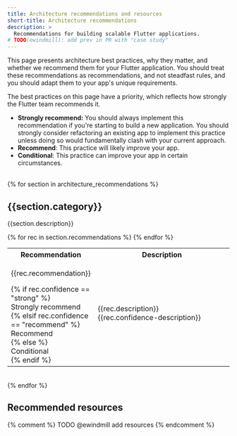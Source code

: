```yaml
---
title: Architecture recommendations and resources
short-title: Architecture recommendations
description: >
  Recommendations for building scalable Flutter applications.
# TODO(ewindmill): add prev in PR with "case study" 
---
```


This page presents architecture best practices, why they matter, 
and whether we recommend them for your Flutter application. 
You should treat these recommendations as recommendations, 
and not steadfast rules, and you should adapt them to your app's unique requirements.

The best practices on this page have a priority, 
which reflects how strongly the Flutter team recommends it.

* **Strongly recommend:** You should always implement this recommendation if
  you're starting to build a new application. You should strongly consider
  refactoring an existing app to implement this practice unless doing so would
  fundamentally clash with your current approach.
* **Recommend**: This practice will likely improve your app.
* **Conditional**: This practice can improve your app in certain circumstances.
<br /><br />

{% for section in architecture_recommendations %}
<h2>{{section.category}}</h2>
<p>{{section.description}}</p>
<table class="table table-striped" style="border-bottom:1px #DADCE0 solid">
    <tr class="tr-main-head">
      <th style="width: 30%">Recommendation</th>
      <th style="width: 70%">Description</th>
    </tr>
    {% for rec in section.recommendations %}
    <tr>
      <td>
        <p>{{rec.recommendation}}</p>
        {% if rec.confidence == "strong" %}
            <div class="rrec-pill success">Strongly recommend</div>
        {% elsif rec.confidence == "recommend" %}
            <div class="rrec-pill info">Recommend</div>
        {% else %}
            <div class="rrec-pill">Conditional</div>
        {% endif %}
      </td>
      <td>
        {{rec.description}}
        <br />
        {{rec.confidence-description}}</td>
    </tr> 
    {% endfor %}
</table>
<br />
{% endfor %}

## Recommended resources

{% comment %}
TODO @ewindmill add resources
{% endcomment %}


[Separation-of-concerns]: https://en.wikipedia.org/wiki/Separation_of_concerns
[architecture case study]: /app-architecture/guide
[our ChangeNotifier recommendation]: https://docs.flutter.dev/get-started/fwe/state-management
[other popular options]: https://docs.flutter.dev/data-and-backend/state-mgmt/options
[freezed]: https://pub.dev/packages/freezed
[built_value]: https://pub.dev/packages/built_value
[Flutter Navigator API]: https://docs.flutter.dev/ui/navigation
[pub.dev]: https://pub.dev
